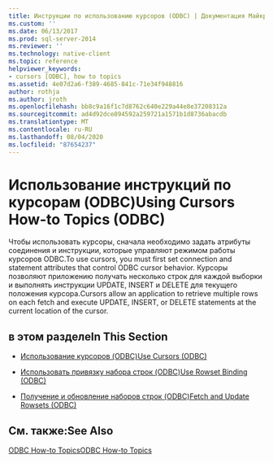 ```yaml
---
title: Инструкции по использованию курсоров (ODBC) | Документация Майкрософт
ms.custom: ''
ms.date: 06/13/2017
ms.prod: sql-server-2014
ms.reviewer: ''
ms.technology: native-client
ms.topic: reference
helpviewer_keywords:
- cursors [ODBC], how to topics
ms.assetid: 4e07d2a6-f389-4685-841c-71e34f948816
author: rothja
ms.author: jroth
ms.openlocfilehash: bb8c9a16f1c7d8762c640e229a44e8e37208312a
ms.sourcegitcommit: ad4d92dce894592a259721a1571b1d8736abacdb
ms.translationtype: MT
ms.contentlocale: ru-RU
ms.lasthandoff: 08/04/2020
ms.locfileid: "87654237"
---
```

# <a name="using-cursors-how-to-topics-odbc"></a><span data-ttu-id="c5d5c-102">Использование инструкций по курсорам (ODBC)</span><span class="sxs-lookup"><span data-stu-id="c5d5c-102">Using Cursors How-to Topics (ODBC)</span></span>
  <span data-ttu-id="c5d5c-103">Чтобы использовать курсоры, сначала необходимо задать атрибуты соединения и инструкции, которые управляют режимом работы курсоров ODBC.</span><span class="sxs-lookup"><span data-stu-id="c5d5c-103">To use cursors, you must first set connection and statement attributes that control ODBC cursor behavior.</span></span> <span data-ttu-id="c5d5c-104">Курсоры позволяют приложению получать несколько строк для каждой выборки и выполнять инструкции UPDATE, INSERT и DELETE для текущего положения курсора.</span><span class="sxs-lookup"><span data-stu-id="c5d5c-104">Cursors allow an application to retrieve multiple rows on each fetch and execute UPDATE, INSERT, or DELETE statements at the current location of the cursor.</span></span>  
  
## <a name="in-this-section"></a><span data-ttu-id="c5d5c-105">в этом разделе</span><span class="sxs-lookup"><span data-stu-id="c5d5c-105">In This Section</span></span>  
  
-   [<span data-ttu-id="c5d5c-106">Использование курсоров &#40;ODBC&#41;</span><span class="sxs-lookup"><span data-stu-id="c5d5c-106">Use Cursors &#40;ODBC&#41;</span></span>](use-cursors-odbc.md)  
  
-   [<span data-ttu-id="c5d5c-107">Использовать привязку набора строк &#40;ODBC&#41;</span><span class="sxs-lookup"><span data-stu-id="c5d5c-107">Use Rowset Binding &#40;ODBC&#41;</span></span>](use-rowset-binding-odbc.md)  
  
-   [<span data-ttu-id="c5d5c-108">Получение и обновление наборов строк &#40;ODBC&#41;</span><span class="sxs-lookup"><span data-stu-id="c5d5c-108">Fetch and Update Rowsets &#40;ODBC&#41;</span></span>](fetch-and-update-rowsets-odbc.md)  
  
## <a name="see-also"></a><span data-ttu-id="c5d5c-109">См. также:</span><span class="sxs-lookup"><span data-stu-id="c5d5c-109">See Also</span></span>  
 [<span data-ttu-id="c5d5c-110">ODBC How-to Topics</span><span class="sxs-lookup"><span data-stu-id="c5d5c-110">ODBC How-to Topics</span></span>](../odbc-how-to-topics.md)  
  
  
